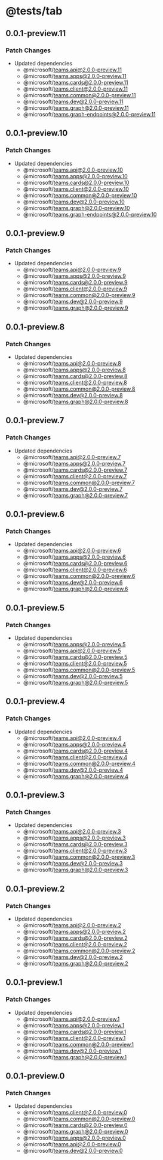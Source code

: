 # @tests/tab

## 0.0.1-preview.11

### Patch Changes

- Updated dependencies
  - @microsoft/teams.api@2.0.0-preview.11
  - @microsoft/teams.apps@2.0.0-preview.11
  - @microsoft/teams.cards@2.0.0-preview.11
  - @microsoft/teams.client@2.0.0-preview.11
  - @microsoft/teams.common@2.0.0-preview.11
  - @microsoft/teams.dev@2.0.0-preview.11
  - @microsoft/teams.graph@2.0.0-preview.11
  - @microsoft/teams.graph-endpoints@2.0.0-preview.11

## 0.0.1-preview.10

### Patch Changes

- Updated dependencies
  - @microsoft/teams.api@2.0.0-preview.10
  - @microsoft/teams.apps@2.0.0-preview.10
  - @microsoft/teams.cards@2.0.0-preview.10
  - @microsoft/teams.client@2.0.0-preview.10
  - @microsoft/teams.common@2.0.0-preview.10
  - @microsoft/teams.dev@2.0.0-preview.10
  - @microsoft/teams.graph@2.0.0-preview.10
  - @microsoft/teams.graph-endpoints@2.0.0-preview.10

## 0.0.1-preview.9

### Patch Changes

- Updated dependencies
  - @microsoft/teams.api@2.0.0-preview.9
  - @microsoft/teams.apps@2.0.0-preview.9
  - @microsoft/teams.cards@2.0.0-preview.9
  - @microsoft/teams.client@2.0.0-preview.9
  - @microsoft/teams.common@2.0.0-preview.9
  - @microsoft/teams.dev@2.0.0-preview.9
  - @microsoft/teams.graph@2.0.0-preview.9

## 0.0.1-preview.8

### Patch Changes

- Updated dependencies
  - @microsoft/teams.api@2.0.0-preview.8
  - @microsoft/teams.apps@2.0.0-preview.8
  - @microsoft/teams.cards@2.0.0-preview.8
  - @microsoft/teams.client@2.0.0-preview.8
  - @microsoft/teams.common@2.0.0-preview.8
  - @microsoft/teams.dev@2.0.0-preview.8
  - @microsoft/teams.graph@2.0.0-preview.8

## 0.0.1-preview.7

### Patch Changes

- Updated dependencies
  - @microsoft/teams.api@2.0.0-preview.7
  - @microsoft/teams.apps@2.0.0-preview.7
  - @microsoft/teams.cards@2.0.0-preview.7
  - @microsoft/teams.client@2.0.0-preview.7
  - @microsoft/teams.common@2.0.0-preview.7
  - @microsoft/teams.dev@2.0.0-preview.7
  - @microsoft/teams.graph@2.0.0-preview.7

## 0.0.1-preview.6

### Patch Changes

- Updated dependencies
  - @microsoft/teams.api@2.0.0-preview.6
  - @microsoft/teams.apps@2.0.0-preview.6
  - @microsoft/teams.cards@2.0.0-preview.6
  - @microsoft/teams.client@2.0.0-preview.6
  - @microsoft/teams.common@2.0.0-preview.6
  - @microsoft/teams.dev@2.0.0-preview.6
  - @microsoft/teams.graph@2.0.0-preview.6

## 0.0.1-preview.5

### Patch Changes

- Updated dependencies
  - @microsoft/teams.apps@2.0.0-preview.5
  - @microsoft/teams.api@2.0.0-preview.5
  - @microsoft/teams.cards@2.0.0-preview.5
  - @microsoft/teams.client@2.0.0-preview.5
  - @microsoft/teams.common@2.0.0-preview.5
  - @microsoft/teams.dev@2.0.0-preview.5
  - @microsoft/teams.graph@2.0.0-preview.5

## 0.0.1-preview.4

### Patch Changes

- Updated dependencies
  - @microsoft/teams.api@2.0.0-preview.4
  - @microsoft/teams.apps@2.0.0-preview.4
  - @microsoft/teams.cards@2.0.0-preview.4
  - @microsoft/teams.client@2.0.0-preview.4
  - @microsoft/teams.common@2.0.0-preview.4
  - @microsoft/teams.dev@2.0.0-preview.4
  - @microsoft/teams.graph@2.0.0-preview.4

## 0.0.1-preview.3

### Patch Changes

- Updated dependencies
  - @microsoft/teams.api@2.0.0-preview.3
  - @microsoft/teams.apps@2.0.0-preview.3
  - @microsoft/teams.cards@2.0.0-preview.3
  - @microsoft/teams.client@2.0.0-preview.3
  - @microsoft/teams.common@2.0.0-preview.3
  - @microsoft/teams.dev@2.0.0-preview.3
  - @microsoft/teams.graph@2.0.0-preview.3

## 0.0.1-preview.2

### Patch Changes

- Updated dependencies
  - @microsoft/teams.api@2.0.0-preview.2
  - @microsoft/teams.apps@2.0.0-preview.2
  - @microsoft/teams.cards@2.0.0-preview.2
  - @microsoft/teams.client@2.0.0-preview.2
  - @microsoft/teams.common@2.0.0-preview.2
  - @microsoft/teams.dev@2.0.0-preview.2
  - @microsoft/teams.graph@2.0.0-preview.2

## 0.0.1-preview.1

### Patch Changes

- Updated dependencies
  - @microsoft/teams.api@2.0.0-preview.1
  - @microsoft/teams.apps@2.0.0-preview.1
  - @microsoft/teams.cards@2.0.0-preview.1
  - @microsoft/teams.client@2.0.0-preview.1
  - @microsoft/teams.common@2.0.0-preview.1
  - @microsoft/teams.dev@2.0.0-preview.1
  - @microsoft/teams.graph@2.0.0-preview.1

## 0.0.1-preview.0

### Patch Changes

- Updated dependencies
  - @microsoft/teams.client@2.0.0-preview.0
  - @microsoft/teams.common@2.0.0-preview.0
  - @microsoft/teams.cards@2.0.0-preview.0
  - @microsoft/teams.graph@2.0.0-preview.0
  - @microsoft/teams.apps@2.0.0-preview.0
  - @microsoft/teams.api@2.0.0-preview.0
  - @microsoft/teams.dev@2.0.0-preview.0
